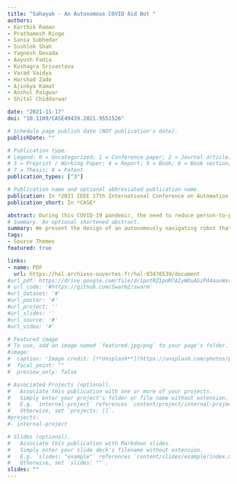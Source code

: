 ```yaml
---
title: "Sahayak - An Autonomous COVID Aid Bot "
authors: 
- Karthik Raman
- Prathamesh Ringe
- Sania Subhedar
- Sushlok Shah
- Yagnesh Devada
- Aayush Fadia
- Kushagra Srivastava
- Varad Vaidya
- Harshad Zade
- Ajinkya Kamat
- Anshul Paigwar
- Shital Chiddarwar

date: "2021-11-17"
doi: "10.1109/CASE49439.2021.9551526"

# Schedule page publish date (NOT publication's date).
publishDate: ""

# Publication type.
# Legend: 0 = Uncategorized; 1 = Conference paper; 2 = Journal article;
# 3 = Preprint / Working Paper; 4 = Report; 5 = Book; 6 = Book section;
# 7 = Thesis; 8 = Patent
publication_types: ["3"]

# Publication name and optional abbreviated publication name.
publication: In *2021 IEEE 17th International Conference on Automation Science and Engineering*
publication_short: In *CASE*

abstract: During this COVID-19 pandemic, the need to reduce person-to-person contact in hospitals and quarantine facilities has increased exponentially. Developing an autonomous robot for hospital environments is a potential solution aiming to reduce the risk of infection. This work proposes a general framework for developing medical assistive robots capable of delivering food and medicine to patients and facilitating teleconferencing with doctors. The ideas presented here have been validated extensively in simulated environments employing a Navigation Stack for autonomous mobility, while a teleoperated prototype was deployed at AIIMS Nagpur, India.
# Summary. An optional shortened abstract.
summary: We present the design of an autonomously navigating robot that can be deployed at hospitals to reduce the contact between healthcare workers and their patients. Future works will involve provisions for Dynamic Obstacle Avoidance and solutions for the Global Localization problem.
tags:
- Source Themes
featured: true

links:
- name: PDF
  url: https://hal.archives-ouvertes.fr/hal-03476539/document
#url_pdf: https://drive.google.com/file/d/1pntRZ1poM7AIyWOuAGiP44aavWxrZPY8/view?usp=sharing
# url_code: '#https://github.com/Swarm2/swarm'
#url_dataset: '#'
#url_poster: '#'
#url_project: ''
#url_slides: ''
#url_source: '#'
#url_video: '#'

# Featured image
# To use, add an image named `featured.jpg/png` to your page's folder. 
#image:
#  caption: 'Image credit: [**Unsplash**](https://unsplash.com/photos/pLCdAaMFLTE)'
#  focal_point: ""
#  preview_only: false

# Associated Projects (optional).
#   Associate this publication with one or more of your projects.
#   Simply enter your project's folder or file name without extension.
#   E.g. `internal-project` references `content/project/internal-project/index.md`.
#   Otherwise, set `projects: []`.
#projects:
#- internal-project

# Slides (optional).
#   Associate this publication with Markdown slides.
#   Simply enter your slide deck's filename without extension.
#   E.g. `slides: "example"` references `content/slides/example/index.md`.
#   Otherwise, set `slides: ""`.
slides: ""
---
```




